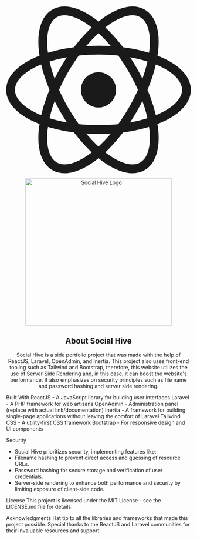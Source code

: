 <p align="center">
    <!-- You can replace this SVG with any logo or graphic that represents your project -->
    <svg width="100%" height="100%" viewBox="-10.5 -9.45 21 18.9" fill="none" xmlns="http://www.w3.org/2000/svg" class="mt-4 mb-3 text-link dark:text-link-dark w-24 lg:w-28 self-center text-sm me-0 flex origin-center transition-all ease-in-out">
        <circle cx="0" cy="0" r="2" fill="currentColor"></circle>
        <g stroke="currentColor" stroke-width="1" fill="none">
            <ellipse rx="10" ry="4.5"></ellipse>
            <ellipse rx="10" ry="4.5" transform="rotate(60)"></ellipse>
            <ellipse rx="10" ry="4.5" transform="rotate(120)"></ellipse>
        </g>
    </svg>
</p>
<p align="center">
    <!-- Replace the href with your project's live URL if available -->
    <a href="https://your-project-live-url.com" target="_blank">
        <img src="https://i.ibb.co/NZPLHf3/Social-Hive-transformed.png" width="400" alt="Social Hive Logo">
    </a>
</p>

<h2 align="center">About Social Hive</h2>

<p align="center">Social Hive is a side portfolio project that was made with the help of ReactJS, Laravel, OpenAdmin, and Inertia. This project also uses front-end tooling such as Tailwind and Bootstrap, therefore, this website utilizes the use of Server Side Rendering and, in this case, it can boost the website's performance. It also emphasizes on security principles such as file name and password hashing and server side rendering.</p>

<p>
Built With
ReactJS - A JavaScript library for building user interfaces
Laravel - A PHP framework for web artisans
OpenAdmin - Administration panel (replace with actual link/documentation)
Inertia - A framework for building single-page applications without leaving the comfort of Laravel
Tailwind CSS - A utility-first CSS framework
Bootstrap - For responsive design and UI components
    
Security
- Social Hive prioritizes security, implementing features like:
- Filename hashing to prevent direct access and guessing of resource URLs.
- Password hashing for secure storage and verification of user credentials.
- Server-side rendering to enhance both performance and security by limiting exposure of client-side code.

License
This project is licensed under the MIT License - see the LICENSE.md file for details.

Acknowledgments
Hat tip to all the libraries and frameworks that made this project possible.
Special thanks to the ReactJS and Laravel communities for their invaluable resources and support.
</p>

